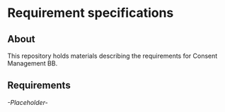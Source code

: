 # Requirement specifications

## About

This repository holds materials describing the requirements for Consent Management BB.

## Requirements

*-Placeholder-*